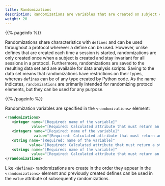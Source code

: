 ```yaml
---
title: Randomizations
description: Randomizations are variables that are created on subject creation and stays invariant for all sessions in a protocol.
weight: 20
---
```


{{% pageinfo %}}

Randomizations share characteristics with `defines` and can be used throughout a protocol wherever a define can be used. However, unlike defines that are created each time a session is started, randomizations are only created once when a subject is created and stay invariant for all sessions in a protocol. Furthermore, randomizations are saved to the resulting data set and are available for data analysis scripts. Saving to the data set means that randomizations have restrictions on their types, whereas `defines` can be of any type created by Python code. As the name indicates, `randomizations` are primarily intended for randomizing protocol elements, but they can be used for any purpose.

{{% /pageinfo %}}

Randomization variables are specified in the `<randomizations>` element:

```xml
<randomizations>
   <integer name="[Required: name of the variable]" 
            value="[Required: Calculated attribute that must return an integer]" />
   <integers name="[Required: name of the variable]" 
             value="[Required: Calculated attribute that must return an array of integers]" />
   <string name="[Required: name of the variable]" 
           value="[Required: Calculated attribute that must return a string]" />
   <strings name="[Required: name of the variable]" 
            value="[Required: Calculated attribute that must return an array of strings]" />
</randomizations>
```

Like `<defines>` randomizations are create in the order they appear in the `<randomizations>` element and previously created defines can be used in the `value` attribute of subsequently randomizations.